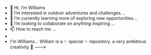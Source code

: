 - 👋 Hi, I’m Williams 
- 👀 I’m interested in outdoor adventures and challenges. ..
- 🌱 I’m currently learning more of exploring new opportunities...
- 💞️ I’m looking to collaborate on anything inspiring ...
- 📫 How to reach me ...
- 
- I'm Williams... William is a ✨ special ✨ repository. a very ambitious creativity 👏 
--->
